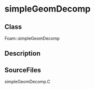 # simpleGeomDecomp 
## Class
Foam::simpleGeomDecomp

## Description

## SourceFiles
simpleGeomDecomp.C

